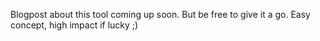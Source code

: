 Blogpost about this tool coming up soon. But be free to give it a go.
Easy concept, high impact if lucky ;)
